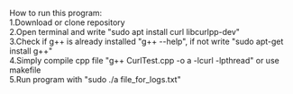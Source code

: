 How to run this program:  
1.Download or clone repository  
2.Open terminal and write "sudo apt install curl libcurlpp-dev"  
3.Check if g++ is already installed "g++ --help", if not write "sudo apt-get install g++"  
4.Simply compile cpp file "g++ CurlTest.cpp -o a -lcurl -lpthread" or use makefile   
5.Run program with "sudo ./a file_for_logs.txt"  
